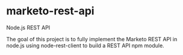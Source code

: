 # marketo-rest-api
Node.js REST API 

The goal of this project is to fully implement the Marketo REST API in node.js using node-rest-client to build a
REST API npm module.
